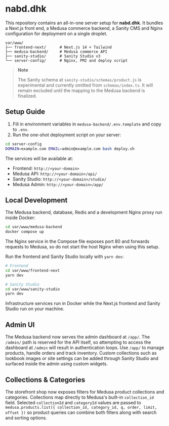 # nabd.dhk

This repository contains an all-in-one server setup for **nabd.dhk**.
It bundles a Next.js front end, a Medusa commerce backend, a Sanity CMS and
Nginx configuration for deployment on a single droplet.

```
var/www/
├── frontend-next/      # Next.js 14 + Tailwind
├── medusa-backend/     # Medusa commerce API
├── sanity-studio/      # Sanity Studio v3
└── server-config/      # Nginx, PM2 and deploy script
```

> **Note**
>
> The Sanity schema at `sanity-studio/schemas/product.js` is experimental and
> currently omitted from `schemas/index.ts`. It will remain excluded until the
> mapping to the Medusa backend is finalized.

## Setup Guide

1. Fill in environment variables in `medusa-backend/.env.template` and copy
   to `.env`.
2. Run the one-shot deployment script on your server:

```bash
cd server-config
DOMAIN=example.com EMAIL=admin@example.com bash deploy.sh
```

The services will be available at:

- Frontend: `http://<your-domain>`
- Medusa API: `http://<your-domain>/api/`
- Sanity Studio: `http://<your-domain>/studio/`
- Medusa Admin: `http://<your-domain>/app/`


## Local Development

The Medusa backend, database, Redis and a development Nginx proxy run inside Docker:

```bash
cd var/www/medusa-backend
docker compose up
```

The Nginx service in the Compose file exposes port 80 and forwards requests to Medusa,
so do not start the host Nginx when using this setup.

Run the frontend and Sanity Studio locally with `yarn dev`:

```bash
# Frontend
cd var/www/frontend-next
yarn dev

# Sanity Studio
cd var/www/sanity-studio
yarn dev
```

Infrastructure services run in Docker while the Next.js frontend and Sanity Studio
run on your machine.

## Admin UI

The Medusa backend now serves the admin dashboard at `/app/`. The `/admin/`
path is reserved for the API itself, so attempting to access the dashboard at
`/admin` will result in authentication loops. Use `/app/` to manage products,
handle orders and track inventory. Custom collections such as lookbook images
or site settings can be added through Sanity Studio and surfaced inside the admin
using custom widgets.

## Collections & Categories

The storefront shop now exposes filters for Medusa product collections and
categories. Collections map directly to Medusa's built-in `collection_id`
field. Selected `collectionId` and `categoryId` values are passed to
`medusa.products.list({ collection_id, category_id, q, order, limit, offset })`
so product queries can combine both filters along with search and sorting
options.
